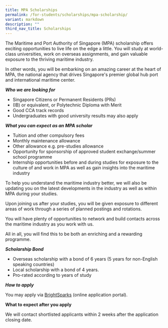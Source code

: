 ```yaml
---
title: MPA Scholarships
permalink: /for-students/scholarships/mpa-scholarship/
variant: markdown
description: ""
third_nav_title: Scholarships
---
```

The Maritime and Port Authority of Singapore (MPA) scholarship offers exciting opportunities to live life on the edge a little. You will study at world-class universities, work on overseas assignments, and gain valuable exposure to the thriving maritime industry.

In other words, you will be embarking on an amazing career at the heart of MPA, the national agency that drives Singapore's premier global hub port and international maritime center.

**_Who we are looking for_**

*   Singapore Citizens or Permanent Residents (PRs)
*   (IB) or equivalent, or Polytechnic Diploma with Merit
*   Good CCA track records
*   Undergraduates with good university results may also apply

**_What you can expect as an MPA scholar_**

*   Tuition and other compulsory fees
*   Monthly maintenance allowance
*   Other allowance e.g. pre-studies allowance
*   Opportunity for sponsorship of approved student exchange/summer school programme
*   Internship opportunities before and during studies for exposure to the culture of and work in MPA as well as gain insights into the maritime industry

To help you understand the maritime industry better, we will also be updating you on the latest developments in the industry as well as within MPA during your studies.

Upon joining us after your studies, you will be given exposure to different areas of work through a series of planned postings and rotations.

You will have plenty of opportunities to network and build contacts across the maritime industry as you work with us.

All in all, you will find this to be both an enriching and a rewarding programme.

**_Scholarship Bond_**

*   Overseas scholarship with a bond of 6 years (5 years for non-English speaking countries)
*   Local scholarship with a bond of 4 years.
*   Pro-rated according to years of study

**_How to apply_**

You may apply via [](https://brightsparks.com.sg/profile/mpa/mpa-scholarship-programme.php)[BrightSparks](https://brightsparks.com.sg/profile/mpa/mpa-scholarship-programme.php) (online application portal). 

**What to expect after you apply**

We will contact shortlisted applicants within 2 weeks after the application closing date.

